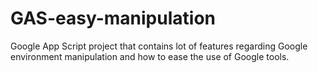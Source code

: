 # GAS-easy-manipulation
Google App Script project that contains lot of features regarding Google environment manipulation and how to ease the use of Google tools.
